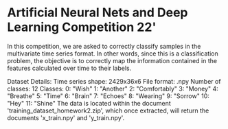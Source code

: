 # Artificial Neural Nets and Deep Learning Competition 22'

In this competition, we are asked to correctly classify samples in the multivariate time series format. In other words, since this is a classification problem, the objective is to correctly map the information contained in the features calculated over time to their labels.

Dataset Details:
Time series shape: 2429x36x6
File format: .npy
Number of classes: 12
Classes:
0: "Wish"
1: "Another"
2: "Comfortably"
3: "Money"
4: "Breathe"
5: "Time"
6: "Brain"
7: "Echoes"
8: "Wearing"
9: "Sorrow"
10: "Hey"
11: "Shine"
The data is located within the document 'training_dataset_homework2.zip', which once extracted, will return the documents 'x_train.npy' and 'y_train.npy'.
